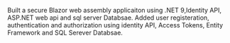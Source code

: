 Built a secure Blazor web assembly applicaiton using .NET 9,Identity API, ASP.NET web api and sql server Databsae. Added user registeration, authentication and authorization using identity API, Access Tokens, Entity Framework and SQL Serever Databsae.
